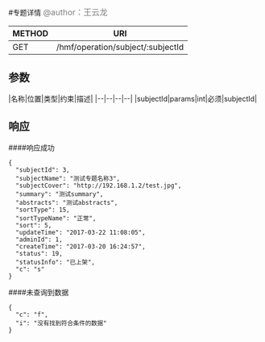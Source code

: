 
#专题详情
<font color="gray" size="3">@author：王云龙</font>

|METHOD|URI|
|--|--|
|GET|/hmf/operation/subject/:subjectId|

## 参数

|名称|位置|类型|约束|描述|
|--|--|--|--|
|subjectId|params|int|必须|subjectId|

## 响应
####响应成功
```
{
  "subjectId": 3,
  "subjectName": "测试专题名称3",
  "subjectCover": "http://192.168.1.2/test.jpg",
  "summary": "测试summary",
  "abstracts": "测试abstracts",
  "sortType": 15,
  "sortTypeName": "正常",
  "sort": 5,
  "updateTime": "2017-03-22 11:08:05",
  "adminId": 1,
  "createTime": "2017-03-20 16:24:57",
  "status": 19,
  "statusInfo": "已上架",
  "c": "s"
}
```
####未查询到数据
```
{
  "c": "f",
  "i": "没有找到符合条件的数据"
}
```